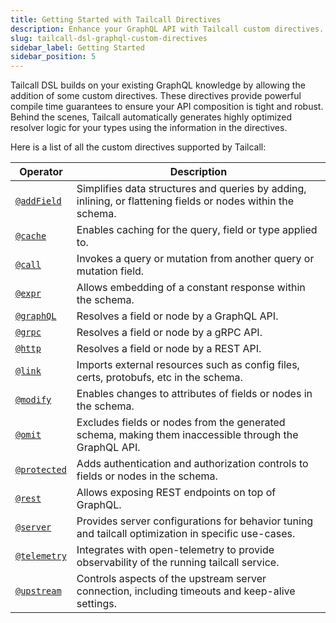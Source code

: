 ```yaml
---
title: Getting Started with Tailcall Directives
description: Enhance your GraphQL API with Tailcall custom directives. These directives offer powerful compile-time guarantees, ensuring robust and optimized API composition. Tailcall automates the generation of resolver logic for improved performance.
slug: tailcall-dsl-graphql-custom-directives
sidebar_label: Getting Started
sidebar_position: 5
---
```


Tailcall DSL builds on your existing GraphQL knowledge by allowing the addition of some custom directives. These directives provide powerful compile time guarantees to ensure your API composition is tight and robust. Behind the scenes, Tailcall automatically generates highly optimized resolver logic for your types using the information in the directives.

Here is a list of all the custom directives supported by Tailcall:

<!-- SORT OPERATOR BY NAME -->

| Operator                               | Description                                                                                                  |
| -------------------------------------- | ------------------------------------------------------------------------------------------------------------ |
| [`@addField`](../add-field-directive)  | Simplifies data structures and queries by adding, inlining, or flattening fields or nodes within the schema. |
| [`@cache`](../cache-directive)         | Enables caching for the query, field or type applied to.                                                     |
| [`@call`](../call-directive)           | Invokes a query or mutation from another query or mutation field.                                            |
| [`@expr`](../expr-directive)           | Allows embedding of a constant response within the schema.                                                   |
| [`@graphQL`](../graphql-directive)     | Resolves a field or node by a GraphQL API.                                                                   |
| [`@grpc`](../grpc-directive)           | Resolves a field or node by a gRPC API.                                                                      |
| [`@http`](../http-directive)           | Resolves a field or node by a REST API.                                                                      |
| [`@link`](../link-directive)           | Imports external resources such as config files, certs, protobufs, etc in the schema.                        |
| [`@modify`](../modify-directive)       | Enables changes to attributes of fields or nodes in the schema.                                              |
| [`@omit`](../omit-directive)           | Excludes fields or nodes from the generated schema, making them inaccessible through the GraphQL API.        |
| [`@protected`](../protected-directive) | Adds authentication and authorization controls to fields or nodes in the schema.                             |
| [`@rest`](../rest-directive)           | Allows exposing REST endpoints on top of GraphQL.                                                            |
| [`@server`](../server-directive)       | Provides server configurations for behavior tuning and tailcall optimization in specific use-cases.          |
| [`@telemetry`](../telemetry-directive) | Integrates with open-telemetry to provide observability of the running tailcall service.                     |
| [`@upstream`](../upstream-directive)   | Controls aspects of the upstream server connection, including timeouts and keep-alive settings.              |
